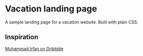 # Vacation landing page

A sample landing page for a vacation website. Built with plain CSS.

## Inspiration

[Muhammad Irfan on Dribbble](https://dribbble.com/shots/22656318-Medizen-Healthcare-Technology-Website-Design)
